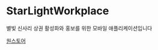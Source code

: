 # StarLightWorkplace

별빛 신사리 상권 활성화와 홍보를 위한 모바일 애플리케이션입니다

[원스토어](https://m.onestore.co.kr/mobilepoc/apps/appsDetail.omp?prodId=0000752371)
